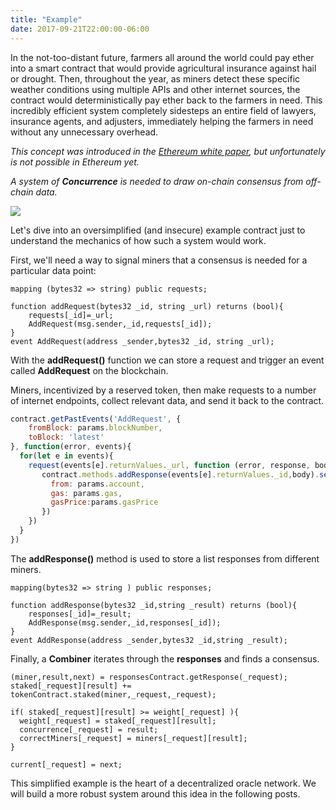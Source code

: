 ```yaml
---
title: "Example"
date: 2017-09-21T22:00:00-06:00
---
```




In the not-too-distant future, farmers all around the world could pay ether into a smart contract that would provide agricultural insurance against hail or drought. Then, throughout the year, as miners detect these specific weather conditions using multiple APIs and other internet sources, the contract would deterministically pay ether back to the farmers in need. This incredibly efficient system completely sidesteps an entire field of lawyers, insurance agents, and adjusters, immediately helping the farmers in need without any unnecessary overhead.

<i>This concept was introduced in the <a href="https://github.com/ethereum/wiki/wiki/White-Paper" target="_blank">Ethereum white paper</a>, but unfortunately is not possible in Ethereum yet.

A system of **Concurrence** is needed to draw on-chain consensus from off-chain data.</i>

<img src="/images/example.png" />


Let's dive into an oversimplified (and insecure) example contract just to understand the mechanics of how such a system would work.

First, we'll need a way to signal miners that a consensus is needed for a particular data point:
```
mapping (bytes32 => string) public requests;

function addRequest(bytes32 _id, string _url) returns (bool){
    requests[_id]=_url;
    AddRequest(msg.sender,_id,requests[_id]);
}
event AddRequest(address _sender,bytes32 _id, string _url);
```

With the **addRequest()** function we can store a request and trigger an event called **AddRequest** on the blockchain.

Miners, incentivized by a reserved token, then make requests to a number of internet endpoints, collect relevant data, and send it back to the contract.
```javascript
contract.getPastEvents('AddRequest', {
    fromBlock: params.blockNumber,
    toBlock: 'latest'
}, function(error, events){
  for(let e in events){
    request(events[e].returnValues._url, function (error, response, body) {
       contract.methods.addResponse(events[e].returnValues._id,body).send({
         from: params.account,
         gas: params.gas,
         gasPrice:params.gasPrice
       })
    })
  }
})
```

The **addResponse()** method is used to store a list responses from different miners.
```
mapping(bytes32 => string ) public responses;

function addResponse(bytes32 _id,string _result) returns (bool){
    responses[_id]=_result;
    AddResponse(msg.sender,_id,responses[_id]);
}
event AddResponse(address _sender,bytes32 _id,string _result);
```

Finally, a **Combiner** iterates through the **responses** and finds a consensus.

```
(miner,result,next) = responsesContract.getResponse(_request);
staked[_request][result] += tokenContract.staked(miner,_request,_request);

if( staked[_request][result] >= weight[_request] ){
  weight[_request] = staked[_request][result];
  concurrence[_request] = result;
  correctMiners[_request] = miners[_request][result];
}

current[_request] = next;
```


This simplified example is the heart of a decentralized oracle network. We will build a more robust system around this idea in the following posts.

